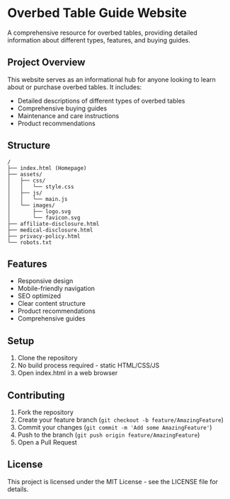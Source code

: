 # Overbed Table Guide Website

A comprehensive resource for overbed tables, providing detailed information about different types, features, and buying guides.

## Project Overview

This website serves as an informational hub for anyone looking to learn about or purchase overbed tables. It includes:

- Detailed descriptions of different types of overbed tables
- Comprehensive buying guides
- Maintenance and care instructions
- Product recommendations

## Structure

```
/
├── index.html (Homepage)
├── assets/
│   ├── css/
│   │   └── style.css
│   ├── js/
│   │   └── main.js
│   └── images/
│       ├── logo.svg
│       └── favicon.svg
├── affiliate-disclosure.html
├── medical-disclosure.html
├── privacy-policy.html
└── robots.txt
```

## Features

- Responsive design
- Mobile-friendly navigation
- SEO optimized
- Clear content structure
- Product recommendations
- Comprehensive guides

## Setup

1. Clone the repository
2. No build process required - static HTML/CSS/JS
3. Open index.html in a web browser

## Contributing

1. Fork the repository
2. Create your feature branch (`git checkout -b feature/AmazingFeature`)
3. Commit your changes (`git commit -m 'Add some AmazingFeature'`)
4. Push to the branch (`git push origin feature/AmazingFeature`)
5. Open a Pull Request

## License

This project is licensed under the MIT License - see the LICENSE file for details.

